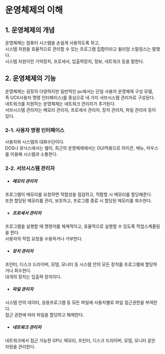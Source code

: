 # 운영체제의 이해
## 1. 운영체제의 개념
운영체제는 컴퓨터 시스템을 손쉽게 사용하도록 하고,    
시스템 자원을 효율적으로 관리할 수 있는 프로그램 집합이라고 윌리엄 스탈링스는 말했다.   
시스템 자원이란 기억장치, 프로세서, 입출력장치, 정보, 네트워크 등을 말한다.
## 2. 운영체제의 기능
운영체제는 굉장히 다양하지만 일반적인 pc에서는 단일 사용자 운영체제 구성 모델,   
즉 UCI(사용자 명령 인터페이스)를 중심으로 네 가지 서브시스템 관리자로 구성된다.   
네트워크를 지원하는 운영체제는 네트워크 관리자가 추가된다.   
서브시스템 관리자는 메모리 관리자, 프로세서 관리자, 장치 관리자, 파일 관리자 등이 있다. 
### 2-1. 사용자 명령 인터페이스
사용자와 시스템의 대화수단이다.   
DOS나 유닉스에서는 쉘이, 최근의 운영체제에서는 GUI적용으로 아이콘, 메뉴, 마우스를 이용해 시스템과 소통한다.
### 2-2. 서브시스템 관리자
* ##### 메모리 관리자
프로그램이 메모리를 요청하면 적합성을 점검하고, 적합할 시 메모리를 할당해준다.   
또한 할당된 메모리를 관리, 보호하고, 프로그램 종료 시 할당된 메모리를 회수한다.
* ##### 프로세서 관리자
프로그램을 실행할 때 명령어를 체계적이고, 효율적으로 실행할 수 있도록 작업스케줄링을 한다.   
사용자의 작업 요청을 수용하거나 거부한다.
* ##### 장치 관리자
프린터, 디스크 드라이버, 모뎀, 모니터 등 시스템 안의 모든 장치를 프로그램에 할당하거나 회수한다.   
대개의 장치는 입출력 장치이다.
* ##### 파일 관리자
시스템 안의 데이터, 응용프로그램 등 모든 파일에 사용자별로 파일 접근권한을 부여한다.   
접근 권한에 따라 파일을 할당하고 해제한다.
* ##### 네트워크 관리자
네트워크에서 접근 가능한 GPU, 메모리, 프린터, 디스크 드라이버, 모뎀, 모니터 같은 자원을 관리한다. 